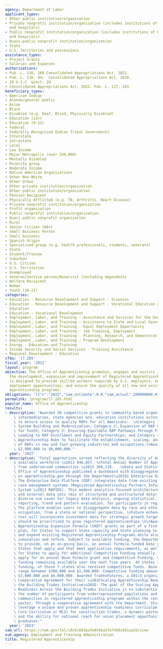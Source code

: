 ```yaml
---
agency: Department of Labor
applicant_types:
- Other public institution/organization
- Private nonprofit institution/organization (includes institutions of higher education
  and hospitals)
- Public nonprofit institution/organization (includes institutions of higher education
  and hospitals)
- Quasi-public nonprofit institution/organization
- State
- U.S. Territories and possessions
assistance_types:
- Project Grants
- Salaries and Expenses
authorizations:
- Pub. L. 116, 260 Consolidated Appropriations Act, 2021.
- Pub. L. 116, 94;  Consolidated Appropriations Act, 2020.
- 29 U.S.C. &sect; 29.
- Consolidated Appropriations Act, 2022. Pub. L. 117, 103.
beneficiary_types:
- American Indian
- Anyone/general public
- Asian
- Black
- Disabled (e.g. Deaf, Blind, Physically Disabled)
- Education (13+)
- Education (9-12)
- Federal
- Federally Recognized Indian Tribal Governments
- Interstate
- Intrastate
- Local
- Low Income
- Major Metropolis (over 250,000)
- Mentally Disabled
- Minority group
- Moderate Income
- Native American Organizations
- Other Non-White
- Other Urban
- Other private institution/organization
- Other public institution/organization
- Pension Recipient
- Physically Afflicted (e.g. TB, Arthritis, Heart Disease)
- Private nonprofit institution/organization
- Profit organization
- Public nonprofit institution/organization
- Quasi-public nonprofit organization
- Rural
- Senior Citizen (60+)
- Small Business Person
- Small business
- Spanish Origin
- Specialized group (e.g. health professionals, students, veterans)
- State
- Student/Trainee
- Suburban
- U.S. Citizen
- U.S. Territories
- Unemployed
- Veteran/Service person/Reservist (including dependents
- Welfare Recipient
- Women
- Youth (16-21)
categories:
- Education - Resource Development and Support - Sciences
- Education - Resource Development and Support - Vocational Education and Handicapped
  Education
- Education - Vocational Development
- Employment, Labor, and Training - Assistance and Services for the Unemployed
- Employment, Labor, and Training - Assistance to State and Local Governments
- Employment, Labor, and Training - Equal Employment Opportunity
- Employment, Labor, and Training - Job Training, Employment
- Employment, Labor, and Training - Planning, Research, and Demonstration
- Employment, Labor, and Training - Program Development
- Energy - Education and Training
- Income Security and Social Services - Training Assistance
- Regional Development - Education
cfda: '17.285'
fiscal_year: '2022'
layout: program
objective: The Office of Apprenticeship promotes, engages and assists industry in
  the development, expansion and improvement of Registered Apprenticeship.  The program
  is designed to provide skilled workers required by U.S. employers, ensure equal
  employment opportunities, and ensure the quality of all new and existing Registered
  Apprenticeship programs.
obligations: '[{"x":"2022","sam_estimate":0.0,"sam_actual":209000000.0,"usa_spending_actual":162964031.64},{"x":"2023","sam_estimate":127000000.0,"sam_actual":0.0,"usa_spending_actual":84001730.59},{"x":"2024","sam_estimate":199000000.0,"sam_actual":0.0,"usa_spending_actual":0.0}]'
permalink: /program/17.285.html
popular_name: Office of Apprenticeship
results:
- description: "Awarded 30 competitive grants to community-based organizations, workforce\
    \ intermediaries, state agencies and, education institutions across four categories\
    \ to ensure access to quality RAPs for all Americans:  \nCategory 1: State Apprenticeship\
    \ System Building and Modernization; Category 2: Expansion of RAP Opportunities\
    \ for Youth; Category 3: Ensuring Equitable RAP Pathways Through Pre-Apprenticeship\
    \ Leading to RAP Enrollment and Equity Partnerships; and Category 4: Registered\
    \ Apprenticeship Hubs to facilitate the establishment, scaling, and expansion\
    \ of RAPs in new and fast-growing industries and occupations.\nAwards ranged from\
    \ $2,000,000 to $8,000,000."
  year: '2022'
- description: "Total apprentices served reflecting the diversity of America\u2019\
    s available workforce \u2013 846,857. \nTotal Annual Number of Apprentices served\
    \ from underserved communities \u2013 398,110.   \nData and Statistics Enhancement:\
    \ Office of Apprenticeship published a dashboard with disaggregated data publicly\
    \ on apprenticeship.gov through the Department\u2019s Enterprise Data Platform.\
    \ The Enterprise Data Platform (EDP) integrates data from existing reporting and\
    \ case management systems (Registered Apprenticeship Partners Information Database\
    \ System \u2013 RAPIDS). This modern analytics-focused architecture connects internal\
    \ and external data sets (mix of structured and unstructured data) to support\
    \ diverse use cases for legacy data analysis, ongoing statistical, routine business\
    \ reporting, trend and pattern evaluation, for participants in registered apprenticeship.\
    \ The platform enables users to disaggregate data by race and ethnicity, industry,\
    \ occupation, from a state or national perspective. \nFuture enhancements of the\
    \ tool will incorporate investment data for strategic growth targeting where effort\
    \ should be prioritized to grow registered apprenticeships.\n\nAwarded 45 State\
    \ Apprenticeship Expansion Formula (SAEF) grants as part of a five-year investment\
    \ plan, for States to support State capacity and State planning to create new\
    \ and expand existing Registered Apprenticeship Programs while also driving system\
    \ innovation and reform. Subject to available funding, the Department intends\
    \ to provide, on an on-going basis, an annual formula-funded base grant to all\
    \ States that apply and that meet application requirements, as well as an opportunity\
    \ for States to apply for additional Competitive Funding annually. States may\
    \ apply for an annual Base Formula grant and Competitive Funding, contingent upon\
    \ funding remaining available over the next five years. 45 states received base\
    \ funding, of those 7 states also received competitive funds. Base funding amounts\
    \ range between $300,000 and $1,500,000. Competitive funding amounts range between\
    \ $3,000,000 and $6,000,000. Awarded TradesFutures, a 501c3 organization, a $19,821,832\
    \ Cooperative Agreement for their \u201CScaling Apprenticeship Readiness Across\
    \ the Building Trades Initiative\u201D. The goal of the Scaling Apprenticeship\
    \ Readiness Across the Building Trades Initiative is to substantially increase\
    \ the number of participants from underrepresented populations and underserved\
    \ communities in registered apprenticeship programs within the construction industry\
    \ sector. Through a cooperative agreement with the Department, this project will\
    \ leverage a unique and proven apprenticeship readiness curriculum (Multi-Craft\
    \ Core Curriculum or MC3) for construction trades, a dynamic partnership model,\
    \ and the ability for national reach for union placement opportunities for program\
    \ graduates."
  year: '2023'
sam_url: https://sam.gov/fal/c0cbc601bafe454ba2fe7449c681aa2d/view
sub-agency: Employment and Training Administration
title: Registered Apprenticeship
---
```

